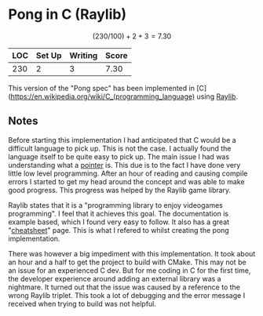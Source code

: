 # Pong in C (Raylib)

$$
(230/100) + 2 + 3 = 7.30
$$

| LOC | Set Up | Writing | Score |
| --- | ------ | ------- | ----- |
| 230 | 2      | 3       | 7.30  |

This version of the "Pong spec" has been implemented in [C](https://en.wikipedia.org/wiki/C_(programming_language) using [Raylib](https://www.raylib.com/).

## Notes

Before starting this implementation I had anticipated that C would be a difficult language to pick up. This is not the case. I actually found the language itself to be quite easy to pick up. The main issue I had was understanding what a [pointer](https://www.geeksforgeeks.org/c-pointers/) is. This due is to the fact I have done very little low level programming. After an hour of reading and causing compile errors I started to get my head around the concept and was able to make good progress. This progress was helped by the Raylib game library.

Raylib states that it is a "programming library to enjoy videogames programming". I feel that it achieves this goal. The documentation is example based, which I found very easy to follow. It also has a great "[cheatsheet](https://www.raylib.com/cheatsheet/cheatsheet.html)" page. This is what I refered to whilst creating the pong implementation.

There was however a big impediment with this implementation. It took about an hour and a half to get the project to build with CMake. This may not be an issue for an experienced C dev. But for me coding in C for the first time, the developer experience around adding an external library was a nightmare. It turned out that the issue was caused by a reference to the wrong Raylib triplet. This took a lot of debugging and the error message I received when trying to build was not helpful.
